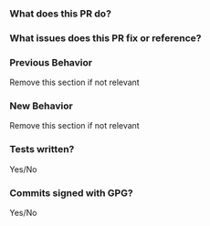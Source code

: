 <!--
    1. Make sure you are targeting the `master` branch, pull requests on release branches are only allowed for bug fixes.
    2. Read contributing guidelines: https://github.com/gitlight/blob/master/CONTRIBUTING.md
    3. Describe what your pull request does and which issue you're targeting (if any)
-->

### What does this PR do?

### What issues does this PR fix or reference?

### Previous Behavior

Remove this section if not relevant

### New Behavior

Remove this section if not relevant

### Tests written?

Yes/No

### Commits signed with GPG?

Yes/No

<!-- See GitHub's [page on GPG signing](https://help.github.com/articles/signing-commits-using-gpg/) for more information about signing commits with GPG. -->
